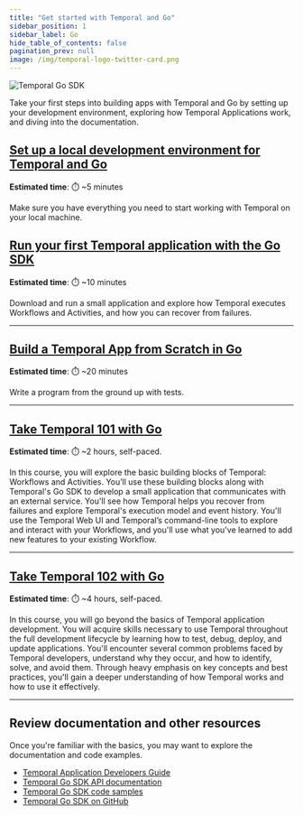 ```yaml
---
title: "Get started with Temporal and Go"
sidebar_position: 1
sidebar_label: Go
hide_table_of_contents: false
pagination_prev: null
image: /img/temporal-logo-twitter-card.png
---
```


![Temporal Go SDK](/img/sdk_banners/banner_go.png)

Take your first steps into building apps with Temporal and Go by setting up your development environment, exploring how Temporal Applications work, and diving into the documentation.

## [Set up a local development environment for Temporal and Go](dev_environment/index.md)

**Estimated time**: ⏱️ ~5 minutes

Make sure you have everything you need to start working with Temporal on your local machine.

## [Run your first Temporal application with the Go SDK](first_program_in_go/index.md)

**Estimated time**: ⏱️ ~10 minutes

Download and run a small application and explore how Temporal executes Workflows and Activities, and how you can recover from failures.

----

## [Build a Temporal App from Scratch in Go](hello_world_in_go/index.md)

**Estimated time**: ⏱️ ~20 minutes

Write a program from the ground up with tests. 

----

## [Take Temporal 101 with Go](/courses/temporal_101/go.md)

**Estimated time**: ⏱️ ~2 hours, self-paced.

In this course, you will explore the basic building blocks of Temporal: Workflows and Activities. You’ll use these building blocks along with Temporal's Go SDK to develop a small application that communicates with an external service. You'll see how Temporal helps you recover from failures and explore Temporal's execution model and event history. You'll use the Temporal Web UI and Temporal’s command-line tools to explore and interact with your Workflows, and you'll use what you've learned to add new features to your existing Workflow.

----

## [Take Temporal 102 with Go](/courses/temporal_102/go.md)

**Estimated time**: ⏱️ ~4 hours, self-paced.

In this course, you will go beyond the basics of Temporal application development. You will acquire skills necessary to use Temporal throughout the full development lifecycle by learning how to test, debug, deploy, and update applications. You'll encounter several common problems faced by Temporal developers, understand why they occur, and how to identify, solve, and avoid them. Through heavy emphasis on key concepts and best practices, you'll gain a deeper understanding of how Temporal works and how to use it effectively.

----

## Review documentation and other resources

Once you're familiar with the basics, you may want to explore the documentation and code examples.

* [Temporal Application Developers Guide](https://docs.temporal.io/dev-guide/go)
* [Temporal Go SDK API documentation](https://go.temporal.io/)
* [Temporal Go SDK code samples](https://github.com/temporalio/samples-go)
* [Temporal Go SDK on GitHub](https://github.com/temporalio/sdk-go)
